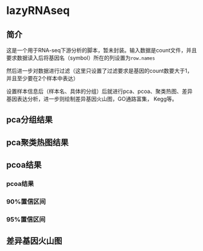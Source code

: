 # lazyRNAseq

## 简介

这是一个用于RNA-seq下游分析的脚本，暂未封装。输入数据是count文件，并且要求数据读入后将基因名（symbol）所在的列设置为`row.names`

然后进一步对数据进行过滤（这里只设置了过滤要求是基因的count数要大于1，并且至少要在2个样本中表达）

设置样本信息后（样本名、具体的分组）后就进行pca、pcoa、聚类热图、差异基因表达分析，进一步则绘制差异基因火山图，GO通路富集， Kegg等。

## pca分组结果

## pca聚类热图结果

## pcoa结果
### pcoa结果
### 90%置信区间
### 95%置信区间

## 差异基因火山图

